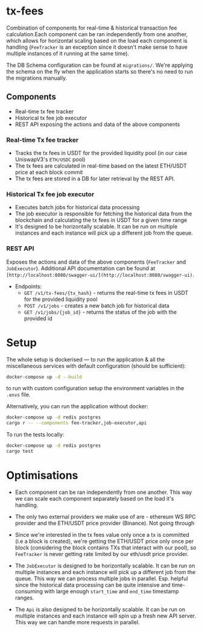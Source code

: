 # tx-fees
Combination of components for real-time & historical transaction fee calculation.Each component can be ran independently from one another,
which allows for horizontal scaling based on the load each component is handling (`FeeTracker` is an exception since it doesn't make sense to have
multiple instances of it running at the same time).

The DB Schema configuration can be found at `migrations/`. We're applying the schema on the fly when the application starts
so there's no need to run the migrations manually.

## Components
- Real-time tx fee tracker
- Historical tx fee job executor
- REST API exposing the actions and data of the above components

### Real-time Tx fee tracker
- Tracks the tx fees in USDT for the provided liquidity pool (in our case UniswapV3's `ETH/USDC` pool)
- The tx fees are calculated in real-time based on the latest ETH/USDT price at each block commit
- The tx fees are stored in a DB for later retrieval by the REST API.

### Historical Tx fee job executor
- Executes batch jobs for historical data processing
- The job executor is responsible for fetching the historical data from the blockchain and calculating the tx fees in USDT for a given time range
- It's designed to be horizontally scalable. It can be run on multiple instances and each instance will pick up a different job from the queue.

### REST API
Exposes the actions and data of the above components (`FeeTracker` and `JobExecutor`).
Additional API documentation can be found at `[http://localhost:8080/swagger-ui/](http://localhost:8080/swagger-ui)`.
- Endpoints:
  - `GET /v1/tx-fees/{tx_hash}` - returns the real-time tx fees in USDT for the provided liquidity pool
  - `POST /v1/jobs` - creates a new batch job for historical data
  - `GET /v1/jobs/{job_id}` - returns the status of the job with the provided id


# Setup
The whole setup is dockerised — to run the application & all the miscellaneous services with default configuration (should be sufficient):
```bash
docker-compose up -d --build
```
to run with custom configuration setup the environment variables in the `.envs` file.

Alternatively, you can run the application without docker:
```bash
docker-compose up -d redis postgres
cargo r -- --components fee-tracker,job-executor,api
```

To run the tests locally:
```bash
docker-compose up -d redis postgres
cargo test
```

# Optimisations

- Each component can be ran independently from one another. This way we can scale each component separately based on the
load it's handling.

- The only two external providers we make use of are - ethereum WS RPC provider and the ETH/USDT price provider (Binance).
 Not going through

- Since we're interested in the tx fees value only once a tx is committed (i.e a block is created), we're
getting the ETH/USDT price only once per block (considering the block contains TXs that interact with our pool), so
`FeeTracker` is never getting rate limited by our eth/usdt price provider.

- The `JobExecutor` is designed to be horizontally scalable. It can be run on multiple instances and each instance will
pick up a different job from the queue. This way we can process multiple jobs in parallel. Esp. helpful
since the historical data processing can be quite intensive and time-consuming with large enough `start_time` and `end_time` timestamp ranges.

- The `Api` is also designed to be horizontally scalable. It can be run on multiple instances and each instance will
spin up a fresh new API server. This way we can handle more requests in parallel.
